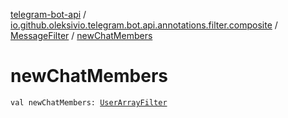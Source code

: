 [telegram-bot-api](../../index.md) / [io.github.oleksivio.telegram.bot.api.annotations.filter.composite](../index.md) / [MessageFilter](index.md) / [newChatMembers](./new-chat-members.md)

# newChatMembers

`val newChatMembers: `[`UserArrayFilter`](../-user-array-filter/index.md)